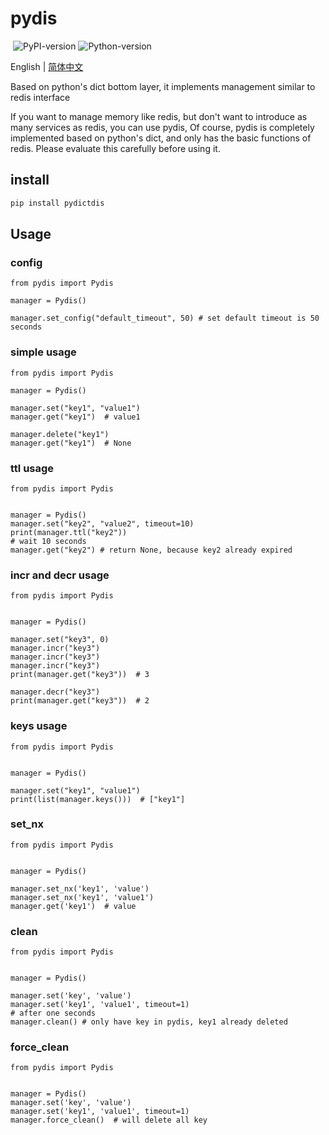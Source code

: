 # pydis

![[](./LICENSE)](https://img.shields.io/github/license/Zombie123456/pydis) ![PyPI-version](https://img.shields.io/pypi/v/pydictdis) ![Python-version](https://img.shields.io/badge/python-%3E%3D3.6-blue)

English | [简体中文](./README.zh.md)

Based on python's dict bottom layer, it implements management similar to redis interface

If you want to manage memory like redis, but don't want to introduce as many services as redis, you can use pydis,
Of course, pydis is completely implemented based on python's dict, and only has the basic functions of redis. Please evaluate this carefully before using it.

## install

```bash
pip install pydictdis
```

## Usage

### config

```python3
from pydis import Pydis

manager = Pydis()

manager.set_config("default_timeout", 50) # set default timeout is 50 seconds
```

### simple usage

```python3
from pydis import Pydis

manager = Pydis()

manager.set("key1", "value1")
manager.get("key1")  # value1

manager.delete("key1")
manager.get("key1")  # None
```

### ttl usage

```python3
from pydis import Pydis


manager = Pydis()
manager.set("key2", "value2", timeout=10)
print(manager.ttl("key2"))
# wait 10 seconds
manager.get("key2") # return None, because key2 already expired
```

### incr and decr usage

```python3
from pydis import Pydis


manager = Pydis()

manager.set("key3", 0)
manager.incr("key3")
manager.incr("key3")
manager.incr("key3")
print(manager.get("key3"))  # 3

manager.decr("key3")
print(manager.get("key3"))  # 2
```

### keys usage

```python3
from pydis import Pydis


manager = Pydis()

manager.set("key1", "value1")
print(list(manager.keys()))  # ["key1"]
```

### set_nx

```python3
from pydis import Pydis


manager = Pydis()

manager.set_nx('key1', 'value')
manager.set_nx('key1', 'value1')
manager.get('key1')  # value
```

### clean

```python3
from pydis import Pydis


manager = Pydis()

manager.set('key', 'value')
manager.set('key1', 'value1', timeout=1)
# after one seconds
manager.clean() # only have key in pydis, key1 already deleted

```

### force_clean

```python3
from pydis import Pydis


manager = Pydis()
manager.set('key', 'value')
manager.set('key1', 'value1', timeout=1)
manager.force_clean()  # will delete all key
```
